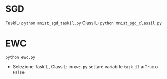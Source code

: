 # SGD

TaskIL: `python mnist_sgd_taskil.py`
ClassIL: `python mnist_sgd_classil.py`

# EWC

`python ewc.py`

- Selezione TaskIL, ClassIL: in `ewc.py` settare variabile `task_il` a `True` o `False`

